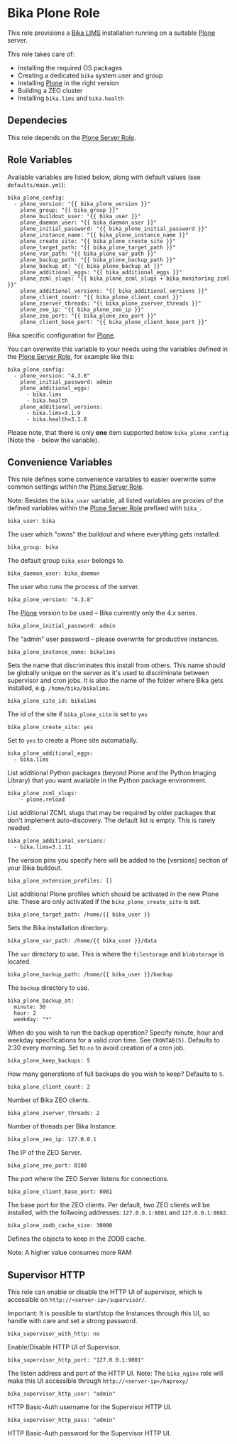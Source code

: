 # Bika Plone Role

This role provisions a [Bika LIMS][1] installation running on a suitable
[Plone][2] server.

This role takes care of:

- Installing the required OS packages
- Creating a dedicated `bika` system user and group
- Installing [Plone][2] in the right version
- Building a ZEO cluster
- Installing `bika.lims` and `bika.health`

## Dependecies

This role depends on the [Plone Server Role][4].

## Role Variables

Available variables are listed below, along with default values (see
`defaults/main.yml`):

    bika_plone_config:
      - plone_version: "{{ bika_plone_version }}"
        plone_group: "{{ bika_group }}"
        plone_buildout_user: "{{ bika_user }}"
        plone_daemon_user: "{{ bika_daemon_user }}"
        plone_initial_password: "{{ bika_plone_initial_password }}"
        plone_instance_name: "{{ bika_plone_instance_name }}"
        plone_create_site: "{{ bika_plone_create_site }}"
        plone_target_path: "{{ bika_plone_target_path }}"
        plone_var_path: "{{ bika_plone_var_path }}"
        plone_backup_path: "{{ bika_plone_backup_path }}"
        plone_backup_at: "{{ bika_plone_backup_at }}"
        plone_additional_eggs: "{{ bika_additional_eggs }}"
        plone_zcml_slugs: "{{ bika_plone_zcml_slugs + bika_monitoring_zcml }}"
        plone_additional_versions: "{{ bika_additional_versions }}"
        plone_client_count: "{{ bika_plone_client_count }}"
        plone_zserver_threads: "{{ bika_plone_zserver_threads }}"
        plone_zeo_ip: "{{ bika_plone_zeo_ip }}"
        plone_zeo_port: "{{ bika_plone_zeo_port }}"
        plone_client_base_port: "{{ bika_plone_client_base_port }}"

Bika specific configuration for [Plone][2].

You can overwrite this variable to your needs using the variables defined in the
[Plone Server Role][4], for example like this:

    bika_plone_config:
      - plone_version: "4.3.8"
        plone_initial_password: admin
        plone_additional_eggs:
          - bika.lims
          - bika.health
        plone_additional_versions:
          - bika.lims=3.1.9
          - bika.health=3.1.8

Please note, that there is only **one** item supported below `bika_plone_config`
(Note the `-` below the variable).


## Convenience Variables

This role defines some convenience variables to easier overwrite some common
settings within the [Plone Server Role][4].

Note: Besides the `bika_user` variable, all listed variables are proxies of the
      defined variables within the [Plone Server Role][4] prefixed with `bika_`.

    bika_user: bika

The user which "owns" the buildout and where everything gets installed.

    bika_group: bika

The default group `bika_user` belongs to.

    bika_daemon_user: bika_daemon

The user who runs the process of the server.

    bika_plone_version: "4.3.8"

The [Plone][2] version to be used – Bika currently only the 4.x series.

    bika_plone_initial_password: admin

The "admin" user password – please overwrite for productive instances.

    bika_plone_instance_name: bikalims

Sets the name that discriminates this install from others. This name should be
globally unique on the server as it's used to discriminate between supervisor
and cron jobs. It is also the name of the folder where Bika gets installed, e.g.
`/home/bika/bikalims`.

    bika_plone_site_id: bikalims

The id of the site if `bika_plone_site` is set to `yes`

    bika_plone_create_site: yes

Set to `yes` to create a Plone site automatially.

    bika_plone_additional_eggs:
      - bika.lims

List additional Python packages (beyond Plone and the Python Imaging Library)
that you want available in the Python package environment.

    bika_plone_zcml_slugs:
        - plone.reload

List additional ZCML slugs that may be required by older packages that don't
implement auto-discovery. The default list is empty. This is rarely needed.

    bika_plone_additional_versions:
      - bika.lims=3.1.11

The version pins you specify here will be added to the [versions] section of
your Bika buildout.

    bika_plone_extension_profiles: []

List additional Plone profiles which should be activated in the new Plone site.
These are only activated if the `bika_plone_create_site` is set.

    bika_plone_target_path: /home/{{ bika_user }}

Sets the Bika installation directory.

    bika_plone_var_path: /home/{{ bika_user }}/data

The `var` directory to use. This is where the `filestorage` and `blobstorage` is
located.

    bika_plone_backup_path: /home/{{ bika_user }}/backup

The `backup` directory to use.

    bika_plone_backup_at:
      minute: 30
      hour: 2
      weekday: "*"

When do you wish to run the backup operation? Specify minute, hour and weekday specifications for a valid *cron* time. See `CRONTAB(5)`. Defaults to 2:30 every morning.  Set to `no` to avoid creation of a cron job.

    bika_plone_keep_backups: 5

How many generations of full backups do you wish to keep? Defaults to `5`.

    bika_plone_client_count: 2

Number of Bika ZEO clients.

    bika_plone_zserver_threads: 2

Number of threads per Bika Instance.

    bika_plone_zeo_ip: 127.0.0.1

The IP of the ZEO Server.

    bika_plone_zeo_port: 8100

The port where the ZEO Server listens for connections.

    bika_plone_client_base_port: 8081

The base port for the ZEO clients. Per default, two ZEO clients will be
installed, with the follwoing addresses: `127.0.0.1:8081` and `127.0.0.1:8082`.

    bika_plone_zodb_cache_size: 30000

Defines the objects to keep in the ZODB cache.

Note: A higher value consumes more RAM


## Supervisor HTTP

This role can enable or disable the HTTP UI of supervisor, which is accessible
on `http://<server-ip>/supervisor/`.

Important: It is possible to start/stop the Instances through this UI, so handle
           with care and set a strong password.

    bika_supervisor_with_http: no

Enable/Disable HTTP UI of Supervisor.

    bika_supervisor_http_port: "127.0.0.1:9001"

The listen address and port of the HTTP UI.
Note: The `bika_nginx` role will make this UI accessible through
      `http://<server-ip>/haproxy/`

    bika_supervisor_http_user: "admin"

HTTP Basic-Auth username for the Supervisor HTTP UI.

    bika_supervisor_http_pass: "admin"

HTTP Basic-Auth password for the Supervisor HTTP UI.


[1]: https://github.com/bikalabs/bika.lims/wiki "Bika LIMS"
[2]: https://plone.org "Plone"
[3]: https://galaxy.ansible.com "Ansible Galaxy"
[4]: https://github.com/plone/ansible.plone_server "Plone Server Role"
[5]: https://galaxy.ansible.com/plone/plone_server "Plone Server on Galaxy"

